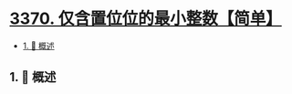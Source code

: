 # [3370. 仅含置位位的最小整数【简单】](https://github.com/Tdahuyou/TNotes.leetcode/tree/main/notes/3370.%20%E4%BB%85%E5%90%AB%E7%BD%AE%E4%BD%8D%E4%BD%8D%E7%9A%84%E6%9C%80%E5%B0%8F%E6%95%B4%E6%95%B0%E3%80%90%E7%AE%80%E5%8D%95%E3%80%91)

<!-- region:toc -->

- [1. 📝 概述](#1--概述)

<!-- endregion:toc -->

## 1. 📝 概述
